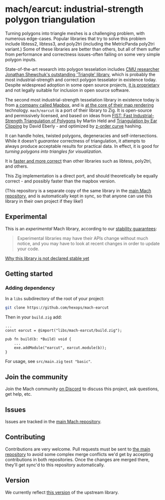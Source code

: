 # mach/earcut: industrial-strength polygon triangulation

Turning polygons into triangle meshes is a challenging problem, with numerous edge-cases. Popular libraries that try to solve this problem include libtess2, libtess3, and poly2tri (including the MetricPanda poly2tri variant.) Some of these libraries are better than others, but all of them suffer from performance and correctness issues-often failing on some very simple polygon inputs.

State-of-the-art research into polygon tesselation includes [CMU researcher Jonathan Shewchuk's outstanding 'Triangle' library](https://www.cs.cmu.edu/~quake/triangle.html), which is probably the most industrial-strength and correct polygon tesselator in existence today. Despite widespread adoption in some open source projects, [it is proprietary](https://gist.github.com/slimsag/7e38961c7f9dfc2dcf8eea17b41f919e) and not legally suitable for inclusion in open source software.

The second most industrial-strength tesselation library in existence today is from [a company called Mapbox](https://github.com/mapbox/earcut), and is [at the core of their map rendering](https://docs.mapbox.com/mapbox-gl-js/example/) technology. `mach/earcut` is a port of their library to Zig. It is open-source and permissively licensed, and based on ideas from [FIST: Fast Industrial-Strength Triangulation of Polygons](http://www.cosy.sbg.ac.at/~held/projects/triang/triang.html) by Martin Held and [Triangulation by Ear Clipping](http://www.geometrictools.com/Documentation/TriangulationByEarClipping.pdf) by David Eberly - and optimized by [z-order curve](http://en.wikipedia.org/wiki/Z-order_curve) hashing.

It can handle holes, twisted polygons, degeneracies and self-intersections. While it doesn't _guarantee_ correctness of triangulation, it attempts to always produce acceptable results for practical data. In effect, it is good for *turning polygons into triangles for visualization*.

It is [faster and more correct](https://github.com/mapbox/earcut#why-another-triangulation-library) than other libraries such as libtess, poly2tri, and others.

This Zig implementation is a direct port, and should theoretically be equally correct - and possibly faster than the mapbox version.

(This repository is a separate copy of the same library in the [main Mach repository](https://github.com/hexops/mach), and is automatically kept in sync, so that anyone can use this library in their own project if they like!)

## Experimental

This is an _experimental_ Mach library, according to our [stability guarantees](https://machengine.org/next/docs/libs/):

> Experimental libraries may have their APIs change without much notice, and you may have to look at recent changes in order to update your code.

[Why this library is not declared stable yet](https://machengine.org/next/docs/libs/experimental/#earcut)

## Getting started

### Adding dependency

In a `libs` subdirectory of the root of your project:

```sh
git clone https://github.com/hexops/mach-earcut
```

Then in your `build.zig` add:

```zig
...
const earcut = @import("libs/mach-earcut/build.zig");

pub fn build(b: *Build) void {
    ...
    exe.addModule("earcut", earcut.module(b));
}
```

For usage, see `src/main.zig` `test "basic"`.

## Join the community

Join the Mach community [on Discord](https://discord.gg/XNG3NZgCqp) to discuss this project, ask questions, get help, etc.

## Issues

Issues are tracked in the [main Mach repository](https://github.com/hexops/mach/issues?q=is%3Aissue+is%3Aopen+label%3Aearcut).

## Contributing

Contributions are very welcome. Pull requests must be sent to [the main repository](https://github.com/hexops/mach/tree/main/earcut) to avoid some complex merge conflicts we'd get by accepting contributions in both repositories. Once the changes are merged there, they'll get sync'd to this repository automatically.

## Version

We currently reflect [this version](https://github.com/mapbox/earcut/tree/ae33a9fc9731c76519e66081995387e08d48eb65) of the upstream library.
